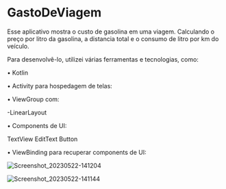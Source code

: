 # GastoDeViagem
 Esse aplicativo mostra o custo de gasolina em uma viagem. Calculando o preço por litro da gasolina, a distancia total e o consumo de litro por km do veículo.
 
 Para desenvolvê-lo, utilizei várias ferramentas e tecnologias, como: 
 
 • Kotlin

• Activity para hospedagem de telas:

• ViewGroup com:

-LinearLayout

• Components de UI:

TextView
EditText
Button

• ViewBinding para recuperar components de UI:

![Screenshot_20230522-141204](https://github.com/arturbogea/GastoDeViagem/assets/41833522/4bb48622-03af-4408-ac49-8e7ba9ba8039)

![Screenshot_20230522-141144](https://github.com/arturbogea/GastoDeViagem/assets/41833522/15186adc-f330-4041-bda2-8ec1bb1981df)
